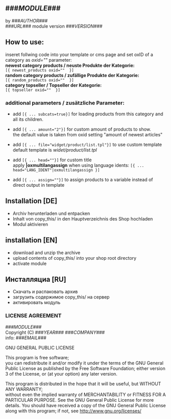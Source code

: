 ## ###_MODULE_###
by ###_AUTHOR_###  
###_URL_###
module version ###_VERSION_###

## How to use:
inseret follwing code into your template or cms page and set oxID of a category as _oxid=""_ parameter:  
__newest category products / neuste Produkte der Kategorie:__  
``[{ newest_products oxid=""  }]``   
__random category products / zufällige Produkte der Kategorie:__  
``[{ random_products oxid=""  }]``  
__category topseller / Topseller der Kategorie:__  
``[{ topseller oxid=""  }]``

### additional parameters / zusätzliche Parameter:
* add ``[{ ... subcats=true}]`` for loading products from this category and all its children.  
  
* add ``[{ ... amount="2"}]`` for custom amount of products to show.  
  the default value is taken from oxid setting "amount of newest articles"
  
* add ``[{ ... file="widget/product/list.tpl"}]`` to use custom template  
  default template is _widet/product/list.tpl_
  
* add ``[{ ... head=""}]`` for custom title  
  apply __|oxmultilangassign__ when using language idents: ``[{ ... head="LANG_IDENT"|oxmultilangassign }]``
    
* add ``[{ ... assign=""}]`` to assign products to a variable instead of direct output in template 

##  Installation [DE]
  * Archiv herunterladen und entpacken
  * Inhalt von copy_this/ in den Hauptverzeichnis des Shop hochladen
  * Modul aktivieren
  
##  installation [EN]
  * download and unzip the archive
  * upload contents of copy_this/ into your shop root directory
  * activate module
   
##  Инсталляциа [RU]
  * Скачать и распаковать архив
  * загрузить содержимое copy_this/ на сервер
  * активировать модуль


### LICENSE AGREEMENT
   ###_MODULE_###  
   Copyright (C) ###_YEAR_### ###_COMPANY_###  
   info:  ###_EMAIL_###  
     
   GNU GENERAL PUBLIC LICENSE  
     
   This program is free software;  
   you can redistribute it and/or modify it under the terms of the GNU General Public License as published by the Free Software Foundation;
   either version 3 of the License, or (at your option) any later version.
  
   This program is distributed in the hope that it will be useful, but WITHOUT ANY WARRANTY;  
   without even the implied warranty of MERCHANTABILITY or FITNESS FOR A PARTICULAR PURPOSE. See the GNU General Public License for more details.
   You should have received a copy of the GNU General Public License along with this program; if not, see <http://www.gnu.org/licenses/>
